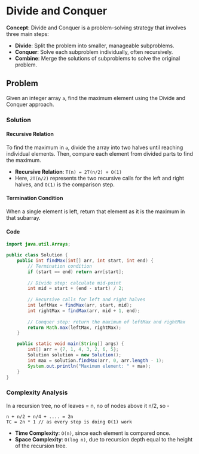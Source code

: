 # Divide and Conquer
**Concept**:
   Divide and Conquer is a problem-solving strategy that involves three main steps:
   - **Divide**: Split the problem into smaller, manageable subproblems.
   - **Conquer**: Solve each subproblem individually, often recursively.
   - **Combine**: Merge the solutions of subproblems to solve the original problem.

## Problem
Given an integer array `a`, find the maximum element using the Divide and Conquer approach.

### Solution
#### Recursive Relation
To find the maximum in `a`, divide the array into two halves until reaching individual elements. Then, compare each element from divided parts to find the maximum.
- **Recursive Relation**: `T(n) = 2T(n/2) + O(1)`
- Here, `2T(n/2)` represents the two recursive calls for the left and right halves, and `O(1)` is the comparison step.

#### Termination Condition
When a single element is left, return that element as it is the maximum in that subarray.

#### Code
```java
import java.util.Arrays;

public class Solution {
    public int findMax(int[] arr, int start, int end) {
        // Termination condition
        if (start == end) return arr[start];
        
        // Divide step: calculate mid-point
        int mid = start + (end - start) / 2;
        
        // Recursive calls for left and right halves
        int leftMax = findMax(arr, start, mid);
        int rightMax = findMax(arr, mid + 1, end);
        
        // Conquer step: return the maximum of leftMax and rightMax
        return Math.max(leftMax, rightMax);
    }

    public static void main(String[] args) {
        int[] arr = {7, 1, 4, 3, 2, 6, 5};
        Solution solution = new Solution();
        int max = solution.findMax(arr, 0, arr.length - 1);
        System.out.println("Maximum element: " + max);
    }
}
```

### Complexity Analysis
In a recursion tree, no of leaves = n, no of nodes above it n/2, so - 
```
n + n/2 + n/4 + .... = 2n
TC = 2n * 1 // as every step is doing O(1) work
```
- **Time Complexity**: `O(n)`, since each element is compared once.
- **Space Complexity**: `O(log n)`, due to recursion depth equal to the height of the recursion tree.
